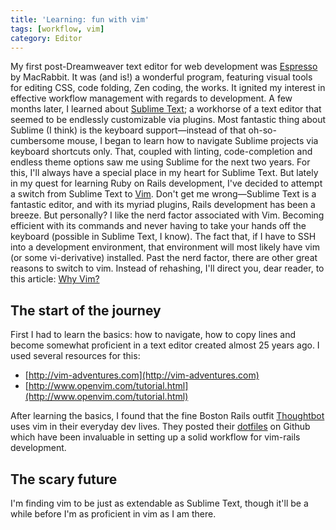 ```yaml
---
title: 'Learning: fun with vim'
tags: [workflow, vim]
category: Editor
---
```


My first post-Dreamweaver text editor for web development was [Espresso](https://macrabbit.com/espresso/) by MacRabbit. It was (and is!) a wonderful program, featuring visual tools for editing CSS, code folding, Zen coding, the works. It ignited my interest in effective workflow management with regards to development. A few months later, I learned about [Sublime Text](http://www.sublimetext.com/); a workhorse of a text editor that seemed to be endlessly customizable via plugins. Most fantastic thing about Sublime (I think) is the keyboard support—instead of that oh-so-cumbersome mouse, I began to learn how to navigate Sublime projects via keyboard shortcuts only. That, coupled with linting, code-completion and endless theme options saw me using Sublime for the next two years. For this, I'll always have a special place in my heart for Sublime Text.  But lately in my quest for learning Ruby on Rails development, I've decided to attempt a switch from Sublime Text to [Vim](http://www.vim.org/). Don't get me wrong—Sublime Text is a fantastic editor, and with its myriad plugins, Rails development has been a breeze. But personally? I like the nerd factor associated with Vim. Becoming efficient with its commands and never having to take your hands off the keyboard (possible in Sublime Text, I know). The fact that, if I have to SSH into a development environment, that environment will most likely have vim (or some vi-derivative) installed. Past the nerd factor, there are other great reasons to switch to vim. Instead of rehashing, I'll direct you, dear reader, to this article: [Why Vim?](http://www.terminally-incoherent.com/blog/2012/03/21/why-vim/)

## The start of the journey

First I had to learn the basics: how to navigate, how to copy lines and become somewhat proficient in a text editor created almost 25 years ago. I used several resources for this:

- [http://vim-adventures.com](http://vim-adventures.com)
- [http://www.openvim.com/tutorial.html](http://www.openvim.com/tutorial.html)

After learning the basics, I found that the fine Boston Rails outfit [Thoughtbot](http://thoughtbot.com/) uses vim in their everyday dev lives. They posted their [dotfiles](https://github.com/thoughtbot/dotfiles) on Github which have been invaluable in setting up a solid workflow for vim-rails development.

## The scary future

 I'm finding vim to be just as extendable as Sublime Text, though it'll be a while before I'm as proficient in vim as I am there.
